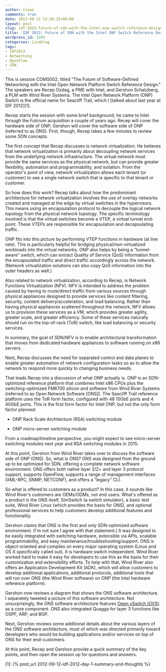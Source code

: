 ```yaml
---
author: slowe
comments: true
date: 2013-09-12 13:36:15+00:00
layout: post
slug: idf-2013-future-of-sdn-with-the-intel-onp-switch-reference-design
title: 'IDF 2013: Future of SDN with the Intel ONP Switch Reference Design'
wordpress_id: 3293
categories: Liveblog
tags:
- IDF2013
- Networking
- OpenFlow
- SDN
---
```


This is session COMS002, titled "The Future of Software-Defined Networking with the Intel Open Network Platform Switch Reference Design." The speakers are Recep Ozdag, a PME with Intel, and Gershon Schatzberg, a PLM with Wind River Systems. The Intel Open Network Platform (ONP) Switch is the official name for Seacliff Trail, which I [talked about last year at IDF 2012][1].

Recep starts the session with some brief background; he came to Intel through the Fulcrum acquisition a couple of years ago. Recep will cover the hardware side of ONP; Gershon will cover the software side of ONP (referred to as ONS). First, though, Recep takes a few minutes to review some SDN concepts.

The first concept that Recep discusses is network virtualization. He believes that network virtualization is primarily about decoupling network services from the underlying network infrastructure. The virtual network must provide the same services as the physical network, but can provide greater flexibility, automation and programmability, and isolation. From the operator's point of view, network virtualization allows each tenant (or customer) to see a single network switch that is specific to that tenant or customer.

So how does this work? Recep talks about how the predominant architecture for network virtualization involves the use of overlay networks created and managed at the edge by virtual switches in the hypervisors. This means using an encapsulation protocol to decouple the logical network topology from the physical network topology. The specific terminology involved is that the virtual switches become a VTEP, a virtual tunnel end-point. These VTEPs are responsible for encapsulation and decapsulating traffic.

ONP fits into this picture by performing VTEP functions in hardware (at line rate). This is particularly helpful for bridging physical/non-virtualized workloads into the virtual networks. ONP also helps by being a "tunnel-aware" switch, which can extract Quality of Service (QoS) information from the encapsulated traffic and direct traffic accordingly across the network. (Network virtualization solutions can also copy QoS information into the outer headers as well.)

Also related to network virtualization, according to Recep, is Network Functions Virtualization (NFV). NFV is intended to address the problem caused by having to route/direct traffic from various sources through physical appliances designed to provide services like content filtering, security, content delivery/acceleration, and load balancing. Rather than having physical appliances scattered throughout the network, NFV allows us to provision these services as a VM, which provides greater agility, greater scale, and greater efficiency. Some of these services naturally should run on the top-of-rack (ToR) switch, like load balancing or security services.

In summary, the goal of SDN/NFV is to enable architectural transformation that moves from dedicated hardware appliances to software running on x86 servers.

Next, Recep discusses the need for separated control and data planes to enable greater automation of network configuration tasks so as to allow the network to respond more quickly to changing business needs.

That leads Recep into a discussion of what ONP actually is. ONP is an SDN-optimized reference platform that combines Intel x86 CPUs plus the switching-optimized FM6700 silicon and software from Wind River Systems (referred to as Open Network Software [ONS]). The Seacliff Trail reference platform uses the ToR form factor, configured with 48 10GbE ports and 4 40GbE ports. This is the first form factor for Intel ONP, but not the only form factor planned:

* ONP Rack Scale Architecture (RSA) switching module

* ONP micro-server switching module

From a roadmap/timeline perspective, you might expect to see micro-server switching modules next year and RSA switching modules in 2015.

At this point, Gershon from Wind River takes over to discuss the software side of ONP (ONS). So, what is ONS? ONS was designed from the ground up to be optimized for SDN, offering a complete network software environment. ONS offers both native layer 2/2+ and layer 3 protocol support, supports OpenFlow, supports a range of management interfaces (XML-RPC, SNMP, NETCONF), and offers a "legacy" CLI.

So what is offered to customers as a product? In this case, it sounds like Wind River's customers are OEMs/ODMs, not end users. What's offered as a product is the ONS itself, SimSwitch (a switch simulator), a basic test suite, Wind River Linux (which provides the basis for ONS), and optional professional services to help customers develop additional features and functionality.

Gershon claims that ONS is the first and only SDN-optimized software environment. (I'm not sure I agree with that statement.) It was designed to be easily integrated with switching hardware, extensible via APIs, scalable programmability, and easy maintenance/troubleshooting/support. ONS is object-oriented and compiles on every major operating system (Linux and OS X specifically called out). It is hardware switch independent. Wind River worked hard to make it easy for developers to use this as the basis for their customization and extensibility efforts. To help with that, Wind River also offers an Application Development Kit (ADK), which will allow customers to develop additional applications, additional protocols, additional tools that will run over ONS (the Wind River software) on ONP (the Intel hardware reference platform).

Gershon now reviews a diagram that shows the ONS software architecture. I separately tweeted a picture of this software architecture. Not unsurprisingly, the ONS software architecture features [Open vSwitch (OVS)](http://openvswitch.org/) as a core component. ONS also integrated Quagga for layer 3 functions like OSPF, ARP, and BGP.

Next, Gershon reviews some additional details about the various layers of the ONS software architecture, most of which was directed primarily toward developers who would be building applications and/or services on top of ONS for their end-customers.

At this point, Recep and Gershon provide a quick summary of the key points, and then open the session up for questions and answers.

[1]: {% post_url 2012-09-12-idf-2012-day-1-summary-and-thoughts %}
